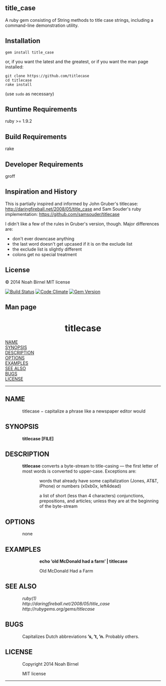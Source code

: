 title_case
---------

A ruby gem consisting of String methods to title case strings,
including a command-line demonstration utility.

Installation
---------
`gem install title_case`

or, if you want the latest and the greatest, 
or if you want the man page installed:

    git clone https://github.com/titlecase
    cd titlecase
    rake install

(use `sudo` as necessary)

Runtime Requirements
---------
ruby >= 1.9.2

Build Requirements
---------
rake

Developer Requirements
---------
groff

Inspiration and History
---------

This is partially inspired and informed by John Gruber's titlecase: 
<http://daringfireball.net/2008/05/title_case>
and Sam Souder's ruby implementation:
<https://github.com/samsouder/titlecase>

I didn't like a few of the rules in Gruber's version, though.
Major differences are:
  - don't ever downcase anything
  - the last word doesn't get upcased if it is on the exclude list
  - the exclude list is slightly different
  - colons get no special treatment


License
---------
© 2014 Noah Birnel
MIT license 

[![Build Status](https://travis-ci.org/nbirnel/titlecase.png?branch=master)](https://travis-ci.org/nbirnel/titlecase)
[![Code Climate](https://codeclimate.com/github/nbirnel/titlecase.png)](https://codeclimate.com/github/nbirnel/titlecase)
[![Gem Version](https://badge.fury.io/rb/title_case.png)](http://badge.fury.io/rb/title_case)


Man page
---------
<html>
<head>
<meta name="generator" content="groff -Thtml, see www.gnu.org">
<meta http-equiv="Content-Type" content="text/html; charset=US-ASCII">
<meta name="Content-Style" content="text/css">
<title>titlecase</title>

</head>
<body>

<h1 align="center">titlecase</h1>

<a href="#NAME">NAME</a><br>
<a href="#SYNOPSIS">SYNOPSIS</a><br>
<a href="#DESCRIPTION">DESCRIPTION</a><br>
<a href="#OPTIONS">OPTIONS</a><br>
<a href="#EXAMPLES">EXAMPLES</a><br>
<a href="#SEE ALSO">SEE ALSO</a><br>
<a href="#BUGS">BUGS</a><br>
<a href="#LICENSE">LICENSE</a><br>

<hr>


<h2>NAME
<a name="NAME"></a>
</h2>


<p style="margin-left:11%; margin-top: 1em">titlecase
&minus; capitalize a phrase like a newspaper editor
would</p>

<h2>SYNOPSIS
<a name="SYNOPSIS"></a>
</h2>


<p style="margin-left:11%; margin-top: 1em"><b>titlecase
[FILE]</b></p>

<h2>DESCRIPTION
<a name="DESCRIPTION"></a>
</h2>



<p style="margin-left:11%; margin-top: 1em"><b>titlecase</b>
converts a byte-stream to title-casing &mdash; the first
letter of most words is converted to upper-case. Exceptions
are:</p>

<p style="margin-left:22%; margin-top: 1em">words that
already have some capitalization (Jones, AT&amp;T, iPhone)
or numbers (x0xb0x, left4dead)</p>

<p style="margin-left:22%; margin-top: 1em">a list of short
(less than 4 characters) conjunctions, prepositions, and
articles; unless they are at the beginning of the
byte-stream</p>

<h2>OPTIONS
<a name="OPTIONS"></a>
</h2>


<p style="margin-left:11%; margin-top: 1em">none</p>

<h2>EXAMPLES
<a name="EXAMPLES"></a>
</h2>


<p style="margin-left:22%; margin-top: 1em"><b>echo
&rsquo;old McDonald had a farm&rsquo; | titlecase</b></p>

<p style="margin-left:22%; margin-top: 1em">Old McDonald
Had a Farm</p>

<h2>SEE ALSO
<a name="SEE ALSO"></a>
</h2>


<p style="margin-left:11%; margin-top: 1em"><i>ruby(1) <br>
http://daringfireball.net/2008/05/title_case <br>
http://rubygems.org/gems/titlecase</i></p>

<h2>BUGS
<a name="BUGS"></a>
</h2>


<p style="margin-left:11%; margin-top: 1em">Capitalizes
Dutch abbreviations <b>&rsquo;s, &rsquo;t, &rsquo;n.</b>
Probably others.</p>

<h2>LICENSE
<a name="LICENSE"></a>
</h2>


<p style="margin-left:11%; margin-top: 1em">Copyright 2014
Noah Birnel</p>

<p style="margin-left:11%; margin-top: 1em">MIT license</p>
<hr>
</body>
</html>
